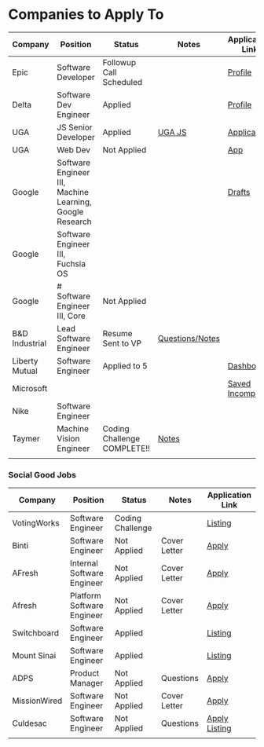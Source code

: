 # Companies to Apply To

| Company        | Position                                                 | Status                      | Notes                                                                                                             | Application Link                                                                                                           |
| -------------- | -------------------------------------------------------- | --------------------------- | ----------------------------------------------------------------------------------------------------------------- | -------------------------------------------------------------------------------------------------------------------------- |
| Epic           | Software Developer                                       | Followup Call Scheduled     |                                                                                                                   | [Profile](https://epic.avature.net/Careers/Profile)                                                                        |
| Delta          | Software Dev Engineer                                    | Applied                     |                                                                                                                   | [Profile](https://delta.avature.net/careers/Profile)                                                                       |
| UGA            | JS Senior Developer                                      | Applied                     | [UGA JS](obsidian://open?vault=Obsidian%20Vault&file=Work%2FUGA%20Javascript%20Job)                               | [Application](https://www.ugajobsearch.com/job_applications/548533/edit)                                                   |
| UGA            | Web Dev                                                  | Not Applied                 |                                                                                                                   | [App](https://careers.insightintodiversity.com/job/web-applications-developer/66015223/)                                   |
| Google         | Software Engineer III, Machine Learning, Google Research |                             |                                                                                                                   | [Drafts](https://www.google.com/about/careers/applications-a/u/3/)                                                         |
| Google         | Software Engineer III, Fuchsia OS                        |                             |                                                                                                                   |                                                                                                                            |
| Google         | # Software Engineer III, Core                            | Not Applied                 |                                                                                                                   |                                                                                                                            |
| B&D Industrial | Lead Software Engineer                                   | Resume Sent to VP           | [Questions/Notes](obsidian://open?vault=Obsidian%20Vault&file=Work%2FJob%20Search%2FB%26D%2FB%26D%20Job)          |                                                                                                                            |
| Liberty Mutual | Software Engineer                                        | Applied to 5                |                                                                                                                   | [Dashboard](https://careers-libertymutual.icims.com/jobs/dashboard)                                                        |
| Microsoft      |                                                          |                             |                                                                                                                   | [Saved](https://careers.microsoft.com/us/en/savedjobs) [Incomplete](https://recruit.microsoft.com/actioncenter/incomplete) |
| Nike           | Software Engineer                                        |                             |                                                                                                                   |                                                                                                                            |
| Taymer         | Machine Vision Engineer                                  | Coding Challenge COMPLETE!! | [Notes](obsidian://open?vault=Obsidian%20Vault&file=Work%2FJob%20Search%2FTaymer%2FCall%20with%20Patrick%20Jones) |                                                                                                                            |
|                |                                                          |                             |                                                                                                                   |                                                                                                                            |

### Social Good Jobs

| Company      | Position                   | Status           | Notes        | Application Link                                                                                                                                                                                           |
| ------------ | -------------------------- | ---------------- | ------------ | ---------------------------------------------------------------------------------------------------------------------------------------------------------------------------------------------------------- |
| VotingWorks  | Software Engineer          | Coding Challenge |              | [Listing](https://techjobsforgood.com/jobs/15013/?ref=saved-jobs)                                                                                                                                          |
| Binti        | Software Engineer          | Not Applied      | Cover Letter           | [Apply](https://binti.com/current-openings/?gh_jid=4022321005&gh_src=techjobsforgood)                                                                                                                      |
| AFresh       | Internal Software Engineer | Not Applied      | Cover Letter            | [Apply](https://boards.greenhouse.io/afresh/jobs/4655371004)                                                                                                                                               |
| Afresh       | Platform Software Engineer | Not Applied      | Cover Letter            | [Apply](https://boards.greenhouse.io/afresh/jobs/4083988004)                                                                                                                                               |
| Switchboard  | Software Engineer          | Applied          |              | [Listing](https://techjobsforgood.com/jobs/15062/?ref=saved-jobs)                                                                                                                                          |
| Mount Sinai  | Software Engineer          | Applied          |              | [Listing](https://www.linkedin.com/jobs/view/3209001298/)                                                                                                                                                  |
| ADPS         | Product Manager            | Not Applied      | Questions    | [Apply](https://jobs.lever.co/apdscorporate/b1a80e58-9e89-4080-b2b4-52fc6dbd9fc3/apply?lever-origin=applied&lever-source%5B%5D=TechJobsforGood)                                                            |
| MissionWired | Software Engineer          | Not Applied      | Cover Letter           | [Apply](https://jobs.lever.co/MissionWired/f8aebe34-5e2b-4765-be5a-49b04cf90920/apply?lever-origin=applied&lever-source%5B%5D=TechJobsforGood)                                                             |
| Culdesac     | Software Engineer          | Not Applied      | Questions | [Apply](https://jobs.lever.co/culdesac/6253474f-d665-4085-b00d-95b1e5e1dcd0/apply?lever-origin=applied&lever-source%5B%5D=TechJobsforGood) [Listing](https://techjobsforgood.com/jobs/15017/?ref=homepage) |
|              |                            |                  |              |                                                                                                                                                                                                            |
